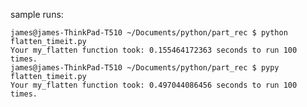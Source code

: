 sample runs:

    james@james-ThinkPad-T510 ~/Documents/python/part_rec $ python flatten_timeit.py
    Your my_flatten function took: 0.155464172363 seconds to run 100 times.
    james@james-ThinkPad-T510 ~/Documents/python/part_rec $ pypy flatten_timeit.py
    Your my_flatten function took: 0.497044086456 seconds to run 100 times.
